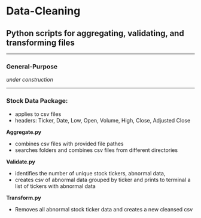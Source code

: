 # Data-Cleaning
## Python scripts for aggregating, validating, and transforming files

---
### General-Purpose

 *under construction* 
 
---
### Stock Data Package:
- applies to csv files
- headers: Ticker, Date, Low, Open, Volume, High, Close, Adjusted Close

**Aggregate.py** 
- combines csv files with provided file pathes
- searches folders and combines csv files from different directories

**Validate.py**
- identifies the number of unique stock tickers, abnormal data,
- creates csv of abnormal data grouped by ticker and prints to terminal a list of tickers with abnormal data  

**Transform.py**
- Removes all abnormal stock ticker data and creates a new cleansed csv






